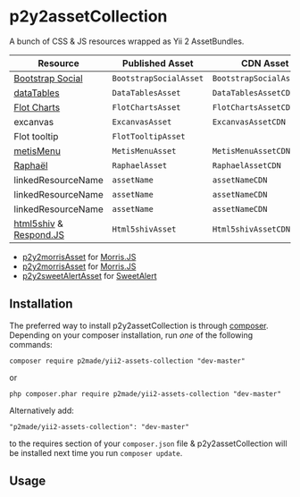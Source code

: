 p2y2assetCollection
===================

A bunch of CSS & JS resources wrapped as Yii 2 AssetBundles.

Resource | Published Asset | CDN Asset
------------ | ------------- | ------------
[Bootstrap Social](https://github.com/lipis/bootstrap-social) | `BootstrapSocialAsset`  | `BootstrapSocialAssetCDN`
[dataTables](http://datatables.net) | `DataTablesAsset`  | `DataTablesAssetCDN`
[Flot Charts](http://www.flotcharts.org) | `FlotChartsAsset`  | `FlotChartsAssetCDN`
excanvas | `ExcanvasAsset`  | `ExcanvasAssetCDN`
Flot tooltip | `FlotTooltipAsset`  |
[metisMenu](https://github.com/onokumus/metisMenu) | `MetisMenuAsset`  | `MetisMenuAssetCDN`
[Raphaël](http://raphaeljs.com) | `RaphaelAsset`  | `RaphaelAssetCDN`
linkedResourceName | `assetName`  | `assetNameCDN`
linkedResourceName | `assetName`  | `assetNameCDN`
linkedResourceName | `assetName`  | `assetNameCDN`
[html5shiv](https://github.com/afarkas/html5shiv) & [Respond.JS](https://github.com/scottjehl/Respond) | `Html5shivAsset`  | `Html5shivAssetCDN`


- [p2y2morrisAsset](https://github.com/p2made/p2y2morrisAsset) for [Morris.JS](http://morrisjs.github.io/morris.js/)
- [p2y2morrisAsset](p2y2morrisAsset) for [Morris.JS](http://morrisjs.github.io/morris.js/)
- [p2y2sweetAlertAsset](https://github.com/p2made/p2y2sweetAlertAsset) for [SweetAlert](http://t4t5.github.io/sweetalert/)



Installation
------------

The preferred way to install p2y2assetCollection is through [composer](http://getcomposer.org/download/).
Depending on your composer installation, run *one* of the following commands:


```
composer require p2made/yii2-assets-collection "dev-master"
```

or

```
php composer.phar require p2made/yii2-assets-collection "dev-master"
```

Alternatively add:

```
"p2made/yii2-assets-collection": "dev-master"
```

to the requires section of your `composer.json` file & p2y2assetCollection will be installed next time you run `composer update`.

Usage
-----



